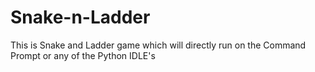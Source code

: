 # Snake-n-Ladder
This is Snake and Ladder game which will directly run on the Command Prompt or any of the Python IDLE's
